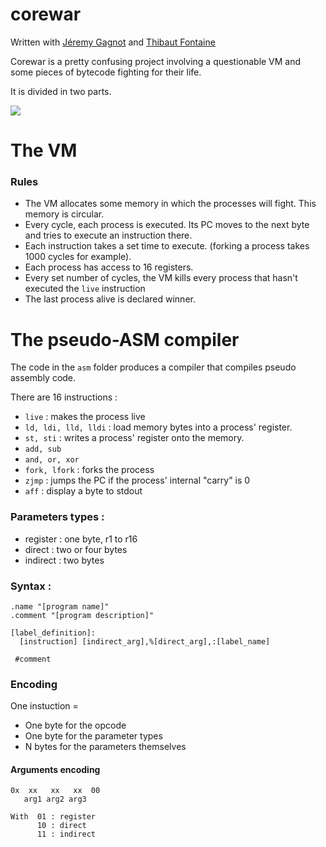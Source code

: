# corewar

Written with [Jéremy Gagnot](https://github.com/jgagnot) and [Thibaut Fontaine](https://github.com/Thibaut-Fontaine)

Corewar is a pretty confusing project involving a questionable VM and some pieces of bytecode fighting for their life.

It is divided in two parts.

![](https://i.imgur.com/gZEBH4p.png)

# The VM

### Rules

+ The VM allocates some memory in which the processes will fight. This memory is circular.
+ Every cycle, each process is executed. Its PC moves to the next byte and tries to execute an instruction there.
+ Each instruction takes a set time to execute. (forking a process takes 1000 cycles for example).
+ Each process has access to 16 registers.
+ Every set number of cycles, the VM kills every process that hasn't executed the `live` instruction
+ The last process alive is declared winner.

# The pseudo-ASM compiler

The code in the `asm` folder produces a compiler that compiles pseudo assembly code.

There are 16 instructions :
+ `live`          : makes the process live
+ `ld, ldi, lld, lldi`       : load memory bytes into a process' register.
+ `st, sti`       : writes a process' register onto the memory.
+ `add, sub`
+ `and, or, xor`
+ `fork, lfork`   : forks the process
+ `zjmp`          : jumps the PC if the process' internal "carry" is 0
+ `aff`           : display a byte to stdout

### Parameters types :

+ register : one byte, r1 to r16
+ direct : two or four bytes
+ indirect : two bytes

### Syntax :
```
.name "[program name]"
.comment "[program description]"

[label_definition]:
  [instruction] [indirect_arg],%[direct_arg],:[label_name]
 
 #comment
```

### Encoding

One instuction =
+ One byte for the opcode
+ One byte for the parameter types
+ N bytes for the parameters themselves

#### Arguments encoding
```
0x  xx   xx   xx  00
   arg1 arg2 arg3
   
With  01 : register
      10 : direct
      11 : indirect
